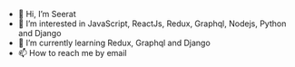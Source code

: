 - 👋  Hi, I’m Seerat
- 👀  I’m interested in JavaScript, ReactJs, Redux, Graphql, Nodejs, Python and Django
- 🌱  I’m currently learning Redux, Graphql and Django
- 📫  How to reach me by email

<!---
seerat89/seerat89 is a ✨ special ✨ repository because its `README.md` (this file) appears on your GitHub profile.
You can click the Preview link to take a look at your changes.
--->
